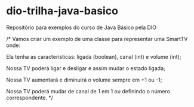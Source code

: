 # dio-trilha-java-basico
Repositório para exemplos do curso de Java Básico pela DIO

/* Vamos criar um exemplo de uma classe para representar uma SmartTV onde:

Ela tenha as características: ligada (boolean), canal (int) e volume (int);

Nossa TV poderá ligar e desligar e assim mudar o estado ligada;

Nossa TV aumentará e diminuirá o volume sempre em +1 ou -1;

Nossa TV poderá mudar de canal de 1 em 1 ou definindo o número correspondente. */
